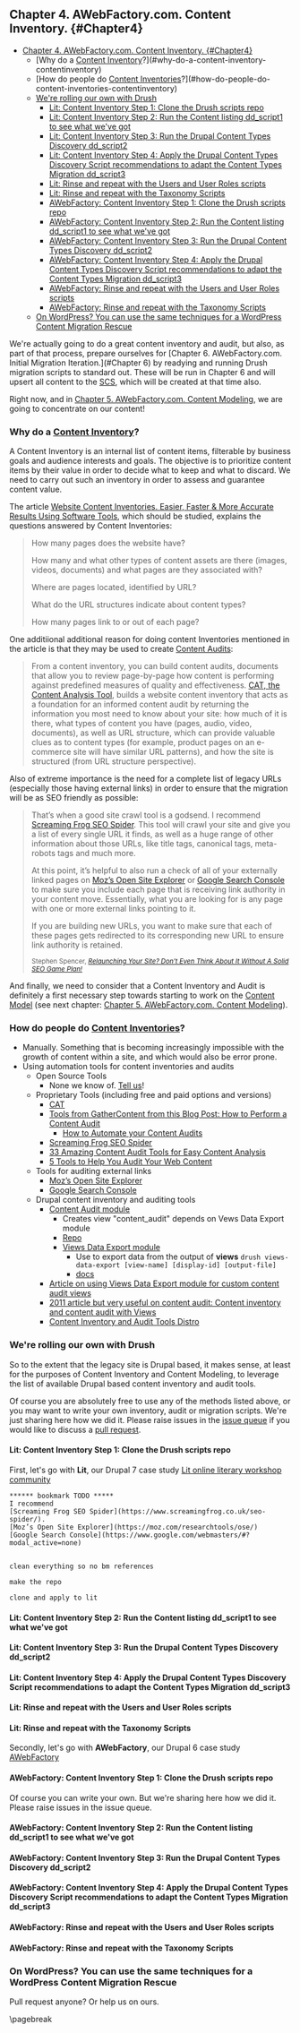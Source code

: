 ## Chapter 4. AWebFactory.com. Content Inventory. {#Chapter4}

- [Chapter 4. AWebFactory.com. Content Inventory. {#Chapter4}](#chapter-4-awebfactory-com-content-inventory-chapter4)
    - [Why do a [Content Inventory](#ContentInventory)?](#why-do-a-content-inventory-contentinventory)
    - [How do people do [Content Inventories](#ContentInventory)?](#how-do-people-do-content-inventories-contentinventory)
    - [We're rolling our own with Drush](#we-re-rolling-our-own-with-drush)
        - [Lit: Content Inventory Step 1: Clone the Drush scripts repo](#lit-content-inventory-step-1-clone-the-drush-scripts-repo)
        - [Lit: Content Inventory Step 2: Run the Content listing dd_script1 to see what we've got](#lit-content-inventory-step-2-run-the-content-listing-dd_script1-to-see-what-we-ve-got)
        - [Lit: Content Inventory Step 3: Run the Drupal Content Types Discovery dd_script2](#lit-content-inventory-step-3-run-the-drupal-content-types-discovery-dd_script2)
        - [Lit: Content Inventory Step 4: Apply the Drupal Content Types Discovery Script recommendations to adapt the Content Types Migration dd_script3](#lit-content-inventory-step-4-apply-the-drupal-content-types-discovery-script-recommendations-to-adapt-the-content-types-migration-dd_script3)
        - [Lit: Rinse and repeat with the Users and User Roles scripts](#lit-rinse-and-repeat-with-the-users-and-user-roles-scripts)
        - [Lit: Rinse and repeat with the Taxonomy Scripts](#lit-rinse-and-repeat-with-the-taxonomy-scripts)
        - [AWebFactory: Content Inventory Step 1: Clone the Drush scripts repo](#awebfactory-content-inventory-step-1-clone-the-drush-scripts-repo)
        - [AWebFactory: Content Inventory Step 2: Run the Content listing dd_script1 to see what we've got](#awebfactory-content-inventory-step-2-run-the-content-listing-dd_script1-to-see-what-we-ve-got)
        - [AWebFactory: Content Inventory Step 3: Run the Drupal Content Types Discovery dd_script2](#awebfactory-content-inventory-step-3-run-the-drupal-content-types-discovery-dd_script2)
        - [AWebFactory: Content Inventory Step 4: Apply the Drupal Content Types Discovery Script recommendations to adapt the Content Types Migration dd_script3](#awebfactory-content-inventory-step-4-apply-the-drupal-content-types-discovery-script-recommendations-to-adapt-the-content-types-migration-dd_script3)
        - [AWebFactory: Rinse and repeat with the Users and User Roles scripts](#awebfactory-rinse-and-repeat-with-the-users-and-user-roles-scripts)
        - [AWebFactory: Rinse and repeat with the Taxonomy Scripts](#awebfactory-rinse-and-repeat-with-the-taxonomy-scripts)
    - [On WordPress? You can use the same techniques for a WordPress Content Migration Rescue](#on-wordpress-you-can-use-the-same-techniques-for-a-wordpress-content-migration-rescue)


We're actually going to do a great content inventory and audit, but also, as part of that process, prepare ourselves for [Chapter 6. AWebFactory.com. Initial Migration Iteration.](#Chapter 6) by readying and running Drush migration scripts to standard out. These will be run in Chapter 6 and will upsert all content to the [SCS](#SCS "Structured Content Server"), which will be created at that time also.

Right now, and in [Chapter 5. AWebFactory.com. Content Modeling](#Chapter5), we are going to concentrate on our content!

### Why do a [Content Inventory](#ContentInventory)?

A Content Inventory is an internal list of content items, filterable by business goals and audience interests and goals. The objective is to prioritize content items by their value in order to decide what to keep and what to discard. We need to carry out such an inventory in order to assess and guarantee content value.

The article [Website Content Inventories. Easier, Faster & More Accurate Results Using Software Tools](http://www.content-insight.com/resources/content-inventory-and-audit-articles/website-content-inventories/), which should be studied, explains the questions answered by Content Inventories:

> How many pages does the website have?
>
> How many and what other types of content assets are there (images, videos, documents) and what pages are they associated with?
>
> Where are pages located, identified by URL?
>
> What do the URL structures indicate about content types?
>
> How many pages link to or out of each page?

One additiional additional reason for doing content Inventories mentioned in the article is that they may be used to create [Content Audits](#ContentAudit):
>
> From a content inventory, you can build content audits, documents that allow you to review page-by-page how content is performing against predefined measures of quality and effectiveness. [CAT, the Content Analysis Tool](http://www.content-insight.com/products/), builds a website content inventory that acts as a foundation for an informed content audit by returning the information you most need to know about your site: how much of it is there, what types of content you have (pages, audio, video, documents), as well as URL structure, which can provide valuable clues as to content types (for example, product pages on an e-commerce site will have similar URL patterns), and how the site is structured (from URL structure perspective).

Also of extreme importance is the need for a complete list of legacy URLs (especially those having external links) in order to ensure that the migration will be as SEO friendly as possible:

> That’s when a good site crawl tool is a godsend. I recommend [Screaming Frog SEO Spider](https://www.screamingfrog.co.uk/seo-spider/). This tool will crawl your site and give you a list of every single URL it finds, as well as a huge range of other information about those URLs, like title tags, canonical tags, meta-robots tags and much more.
>
> At this point, it’s helpful to also run a check of all of your externally linked pages on [Moz’s Open Site Explorer](https://moz.com/researchtools/ose/) or [Google Search Console](https://www.google.com/webmasters/#?modal_active=none) to make sure you include each page that is receiving link authority in your content move. Essentially, what you are looking for is any page with one or more external links pointing to it.
>
> If you are building new URLs, you want to make sure that each of these pages gets redirected to its corresponding new URL to ensure link authority is retained.
>
> <small>Stephen Spencer, [*Relaunching Your Site? Don’t Even Think About It Without A Solid SEO Game Plan!*](http://searchengineland.com/relaunching-site-dont-even-think-without-solid-seo-game-plan-231315)</small>

And finally, we need to consider that a Content Inventory and Audit is definitely a first necessary step towards starting to work on the [Content Model](#ContentModel) (see next chapter: [Chapter 5. AWebFactory.com. Content Modeling](#Chapter5)).

### How do people do [Content Inventories](#ContentInventory)?

* Manually. Something that is becoming increasingly impossible with the growth of content within a site, and which would also be error prone.
* Using automation tools for content inventories and audits
    * Open Source Tools
        * None we know of. [Tell us](https://github.com/DurableDrupal/awebfactory-content-migration-rescue/issues/new)!
    * Proprietary Tools (including free and paid options and versions)
        * [CAT](http://www.content-insight.com/products/)
        * [Tools from GatherContent from this Blog Post: How to Perform a Content Audit](https://gathercontent.com/blog/how-to-perform-a-content-audit)
            * [How to Automate your Content Audits](https://gathercontent.com/blog/how-to-automate-your-content-audits)
        * [Screaming Frog SEO Spider](https://www.screamingfrog.co.uk/seo-spider/)
        * [33 Amazing Content Audit Tools for Easy Content Analysis](https://dynomapper.com/blog/12-content-audits/283-top-content-audit-tools)
        * [5 Tools to Help You Audit Your Web Content](https://www.entrepreneur.com/article/244045)
    * Tools for auditing external links
        * [Moz’s Open Site Explorer](https://moz.com/researchtools/ose/) 
        * [Google Search Console](https://www.google.com/webmasters/#?modal_active=none)
    * Drupal content inventory and auditing tools
        * [Content Audit module](https://www.drupal.org/project/content_audit)
            * Creates view "content_audit" depends on Vews Data Export module
            * [Repo](https://www.drupal.org/project/2476703/git-instructions)
            * [Views Data Export module](https://www.drupal.org/project/views_data_export)
                * Use to export data from the output of **views** `drush views-data-export [view-name] [display-id] [output-file]`
                * [docs](https://www.drupal.org/node/1820452)
        * [Article on using Views Data Export module for custom content audit views](https://www.bluecoda.com/blog/using-views-export-content-nodes-drupal)
        * [2011 article but very useful on content audit: Content inventory and content audit with Views](http://drupalsun.com/lisa/2011/04/10/content-inventory-and-content-audit-views)
        * [Content Inventory and Audit Tools Distro](https://www.drupal.org/sandbox/jakcette/2476703)

### We're rolling our own with Drush

So to the extent that the legacy site is Drupal based, it makes sense, at least for the purposes of Content Inventory and Content Modeling, to leverage the list of available Drupal based content inventory and audit tools.

Of course you are absolutely free to use any of the methods listed above, or you may want to write your own inventory, audit or migration scripts. We're just sharing here how we did it. Please raise issues in the [issue queue](https://github.com/DurableDrupal/awebfactory-content-migration-rescue/issues) if you would like to discuss a [pull request](https://github.com/DurableDrupal/awebfactory-content-migration-rescue/pulls).

#### Lit: Content Inventory Step 1: Clone the Drush scripts repo

First, let's go with **Lit**, our Drupal 7 case study [Lit online literary workshop community](http://lit-dev.awebfactory.net/)

```
****** bookmark TODO *****
I recommend 
[Screaming Frog SEO Spider](https://www.screamingfrog.co.uk/seo-spider/). 
[Moz’s Open Site Explorer](https://moz.com/researchtools/ose/) 
[Google Search Console](https://www.google.com/webmasters/#?modal_active=none)


clean everything so no bm references

make the repo

clone and apply to lit
````

#### Lit: Content Inventory Step 2: Run the Content listing dd_script1 to see what we've got

#### Lit: Content Inventory Step 3: Run the Drupal Content Types Discovery dd_script2

#### Lit: Content Inventory Step 4: Apply the Drupal Content Types Discovery Script recommendations to adapt the Content Types Migration dd_script3

#### Lit: Rinse and repeat with the Users and User Roles scripts

#### Lit: Rinse and repeat with the Taxonomy Scripts

Secondly, let's go with **AWebFactory**, our Drupal 6 case study [AWebFactory](http://lit-dev.awebfactory.net/)

#### AWebFactory: Content Inventory Step 1: Clone the Drush scripts repo

Of course you can write your own. But we're sharing here how we did it. Please raise issues in the issue queue.

#### AWebFactory: Content Inventory Step 2: Run the Content listing dd_script1 to see what we've got

#### AWebFactory: Content Inventory Step 3: Run the Drupal Content Types Discovery dd_script2

#### AWebFactory: Content Inventory Step 4: Apply the Drupal Content Types Discovery Script recommendations to adapt the Content Types Migration dd_script3

#### AWebFactory: Rinse and repeat with the Users and User Roles scripts

#### AWebFactory: Rinse and repeat with the Taxonomy Scripts

### On WordPress? You can use the same techniques for a WordPress Content Migration Rescue

Pull request anyone? Or help us on ours.

\pagebreak
